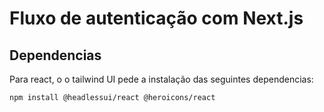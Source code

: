# Fluxo de autenticação com Next.js
## Dependencias
Para react, o o tailwind UI pede a instalação das seguintes dependencias:
```bash
npm install @headlessui/react @heroicons/react
```